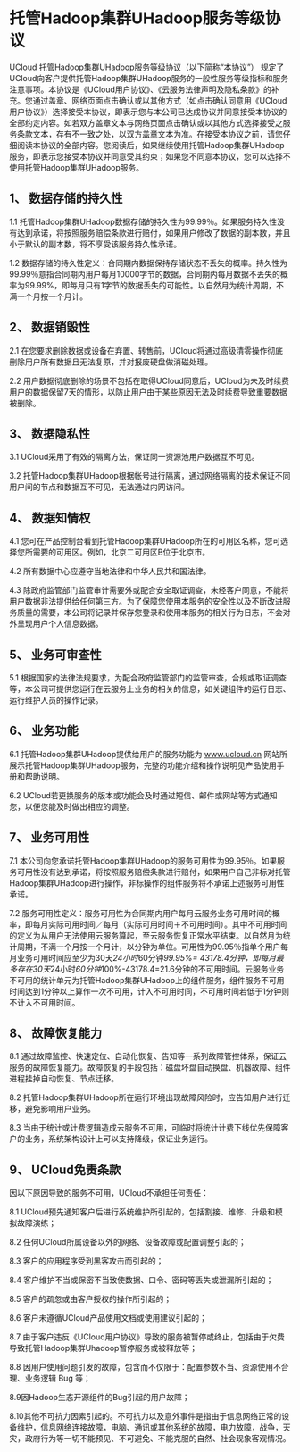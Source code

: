 

# 托管Hadoop集群UHadoop服务等级协议

UCloud 托管Hadoop集群UHadoop服务等级协议（以下简称“本协议”） 规定了UCloud向客户提供托管Hadoop集群UHadoop服务的一般性服务等级指标和服务注意事项。本协议是《UCloud用户协议》、《云服务法律声明及隐私条款》的补充。您通过盖章、网络页面点击确认或以其他方式（如点击确认同意用《UCloud用户协议》）选择接受本协议，即表示您与本公司已达成协议并同意接受本协议的全部约定内容。如若双方盖章文本与网络页面点击确认或以其他方式选择接受之服务条款文本，存有不一致之处，以双方盖章文本为准。在接受本协议之前，请您仔细阅读本协议的全部内容。您阅读后，如果继续使用托管Hadoop集群UHadoop服务，即表示您接受本协议并同意受其约束；如果您不同意本协议，您可以选择不使用托管Hadoop集群UHadoop服务。

## 1、	数据存储的持久性

1.1 托管Hadoop集群UHadoop数据存储的持久性为99.99％。如果服务持久性没有达到承诺，将按照服务赔偿条款进行赔付，如果用户修改了数据的副本数，并且小于默认的副本数，将不享受该服务持久性承诺。

1.2 数据存储的持久性定义：合同期内数据保持存储状态不丢失的概率。持久性为99.99％意指合同期内用户每月10000字节的数据，合同期内每月数据不丢失的概率为99.99%，即每月只有1字节的数据丢失的可能性。以自然月为统计周期，不满一个月按一个月计。

## 2、	数据销毁性

2.1 在您要求删除数据或设备在弃置、转售前，UCloud将通过高级清零操作彻底删除用户所有数据且无法复原，并对报废硬盘做消磁处理。

2.2 用户数据彻底删除的场景不包括在取得UCloud同意后，UCloud为未及时续费用户的数据保留7天的情形，以防止用户由于某些原因无法及时续费导致重要数据被删除。

## 3、	数据隐私性

3.1 UCloud采用了有效的隔离方法，保证同一资源池用户数据互不可见。

3.2 托管Hadoop集群UHadoop根据帐号进行隔离，通过网络隔离的技术保证不同用户间的节点和数据互不可见，无法通过内网访问。

## 4、	数据知情权

4.1 您可在产品控制台看到托管Hadoop集群UHadoop所在的可用区名称，您可选择您所需要的可用区。例如，北京二可用区B位于北京市。

4.2 所有数据中心应遵守当地法律和中华人民共和国法律。

4.3 除政府监管部门监管审计需要外或配合安全取证调查，未经客户同意，不能将用户数据非法提供给任何第三方。为了保障您使用本服务的安全性以及不断改进服务质量的需要，本公司将记录并保存您登录和使用本服务的相关行为日志，不会对外呈现用户个人信息数据。

## 5、	业务可审查性

5.1 根据国家的法律法规要求，为配合政府监管部门的监管审查，合规或取证调查等，本公司可提供您运行在云服务上业务的相关的信息，如关键组件的运行日志、运行维护人员的操作记录。

## 6、	业务功能

6.1 托管Hadoop集群UHadoop提供给用户的服务功能为 www.ucloud.cn 网站所展示托管Hadoop集群UHadoop服务，完整的功能介绍和操作说明见产品使用手册和帮助说明。

6.2 UCloud若更换服务的版本或功能会及时通过短信、邮件或网站等方式通知您，以便您能及时做出相应的调整。

## 7、	业务可用性

7.1 本公司向您承诺托管Hadoop集群UHadoop的服务可用性为99.95％。如果服务可用性没有达到承诺，将按照服务赔偿条款进行赔付，如果用户自己非标对托管Hadoop集群UHadoop进行操作，非标操作的组件服务将不承诺上述服务可用性承诺。

7.2 服务可用性定义：服务可用性为合同期内用户每月云服务业务可用时间的概率，即每月实际可用时间／每月（实际可用时间＋不可用时间）。其中不可用时间的定义为从用户无法使用云服务算起，至云服务恢复正常水平结束。以自然月为统计周期，不满一个月按一个月计，以分钟为单位。可用性为99.95％指单个用户每月业务可用时间应至少为30天*24小时*60分钟*99.95%= 43178.4分钟，即每月最多存在30天*24小时*60分钟*100%-43178.4=21.6分钟的不可用时间。云服务业务不可用的统计单元为托管Hadoop集群UHadoop上的组件服务，组件服务不可用时间达到1分钟以上算作一次不可用，计入不可用时间，不可用时间若低于1分钟则不计入不可用时间。

## 8、	故障恢复能力

8.1 通过故障监控、快速定位、自动化恢复、告知等一系列故障管控体系，保证云服务的故障恢复能力。故障恢复的手段包括：磁盘坏盘自动换盘、机器故障、组件进程挂掉自动恢复、节点迁移。

8.2 托管Hadoop集群UHadoop所在运行环境出现故障风险时，应告知用户进行迁移，避免影响用户业务。

8.3 当由于统计或计费逻辑造成云服务不可用，可临时将统计计费下线优先保障客户的业务，系统架构设计上可以支持降级，保证业务运行。

## 9、	UCloud免责条款

因以下原因导致的服务不可用，UCloud不承担任何责任：

8.1 UCloud预先通知客户后进行系统维护所引起的，包括割接、维修、升级和模拟故障演练；

8.2 任何UCloud所属设备以外的网络、设备故障或配置调整引起的；

8.3 客户的应用程序受到黑客攻击而引起的；

8.4 客户维护不当或保密不当致使数据、口令、密码等丢失或泄漏所引起的；

8.5 客户的疏忽或由客户授权的操作所引起的；

8.6 客户未遵循UCloud产品使用文档或使用建议引起的；

8.7 由于客户违反《UCloud用户协议》导致的服务被暂停或终止，包括由于欠费导致托管Hadoop集群Uhadoop暂停服务或被释放等；

8.8 因用户使用问题引发的故障，包含而不仅限于：配置参数不当、资源使用不合理、业务逻辑 Bug 等；

8.9因Hadoop生态开源组件的Bug引起的用户故障；

8.10其他不可抗力因素引起的。不可抗力以及意外事件是指由于信息网络正常的设备维护，信息网络连接故障，电脑、通讯或其他系统的故障，电力故障，战争，天灾，政府行为等一切不能预见、不可避免、不能克服的自然、社会现象客观情况。


